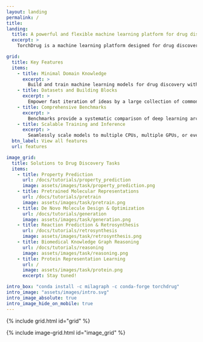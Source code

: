 ```yaml
---
layout: landing
permalink: /
title:
landing:
  title: A powerful and flexible machine learning platform for drug discovery
  excerpt: > 
    TorchDrug is a machine learning platform designed for drug discovery, covering techniques from graph machine learning (graph neural networks, geometric deep learning & knowledge graphs), deep generative models to reinforcement learning. It provides a comprehensive and flexible interface to support rapid prototyping of drug discovery models in PyTorch.

grid:
  title: Key Features
  items:
    - title: Minimal Domain Knowledge
      excerpt: >
        Build and train machine learning models for drug discovery with minimal domain knowledge.
    - title: Datasets and Building Blocks
      excerpt: >
        Empower fast iteration of ideas by a large collection of common datasets and building blocks.
    - title: Comprehensive Benchmarks
      excerpt: >
        Benchmarks provide a systematic comparison of deep learning architectures for drug discovery.
    - title: Scalable Training and Inference
      excerpt: >
        Seamlessly scale models to multiple CPUs, multiple GPUs, or even distributed settings.
  btn_label: View all features
  url: features

image_grid:
  title: Solutions to Drug Discovery Tasks
  items:
    - title: Property Prediction
      url: /docs/tutorials/property_prediction
      image: assets/images/task/property_prediction.png
    - title: Pretrained Molecular Representations
      url: /docs/tutorials/pretrain
      image: assets/images/task/pretrain.png
    - title: De Novo Molecule Design & Optimization
      url: /docs/tutorials/generation
      image: assets/images/task/generation.png
    - title: Reaction Prediction & Retrosynthesis
      url: /docs/tutorials/retrosynthesis
      image: assets/images/task/retrosynthesis.png
    - title: Biomedical Knowledge Graph Reasoning
      url: /docs/tutorials/reasoning
      image: assets/images/task/reasoning.png
    - title: Protein Representation Learning
      url: /
      image: assets/images/task/protein.png
      excerpt: Stay tuned!

intro_box: "conda install -c milagraph -c conda-forge torchdrug"
intro_image: "assets/images/intro.svg"
intro_image_absolute: true
intro_image_hide_on_mobile: true
---
```


{% include grid.html id="grid" %}

{% include image-grid.html id="image_grid" %}
